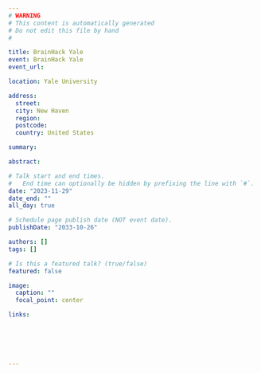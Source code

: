 ```yaml
---
# WARNING
# This content is automatically generated
# Do not edit this file by hand
#

title: BrainHack Yale
event: BrainHack Yale
event_url:

location: Yale University

address:
  street:
  city: New Haven
  region:
  postcode:
  country: United States

summary:

abstract:

# Talk start and end times.
#   End time can optionally be hidden by prefixing the line with `#`.
date: "2023-11-29"
date_end: ""
all_day: true

# Schedule page publish date (NOT event date).
publishDate: "2033-10-26"

authors: []
tags: []

# Is this a featured talk? (true/false)
featured: false

image:
  caption: ""
  focal_point: center

links:






---
```


